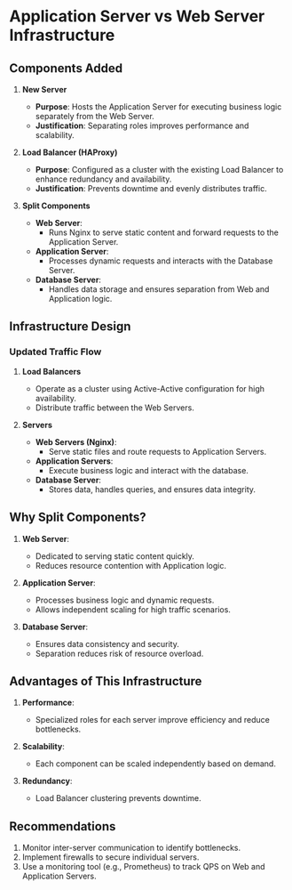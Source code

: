 # Application Server vs Web Server Infrastructure

## Components Added

1. **New Server**
   - **Purpose**: Hosts the Application Server for executing business logic separately from the Web Server.
   - **Justification**: Separating roles improves performance and scalability.

2. **Load Balancer (HAProxy)**
   - **Purpose**: Configured as a cluster with the existing Load Balancer to enhance redundancy and availability.
   - **Justification**: Prevents downtime and evenly distributes traffic.

3. **Split Components**
   - **Web Server**:
     - Runs Nginx to serve static content and forward requests to the Application Server.
   - **Application Server**:
     - Processes dynamic requests and interacts with the Database Server.
   - **Database Server**:
     - Handles data storage and ensures separation from Web and Application logic.

## Infrastructure Design

### Updated Traffic Flow

1. **Load Balancers**
   - Operate as a cluster using Active-Active configuration for high availability.
   - Distribute traffic between the Web Servers.

2. **Servers**
   - **Web Servers (Nginx)**:
     - Serve static files and route requests to Application Servers.
   - **Application Servers**:
     - Execute business logic and interact with the database.
   - **Database Server**:
     - Stores data, handles queries, and ensures data integrity.

## Why Split Components?

1. **Web Server**:
   - Dedicated to serving static content quickly.
   - Reduces resource contention with Application logic.

2. **Application Server**:
   - Processes business logic and dynamic requests.
   - Allows independent scaling for high traffic scenarios.

3. **Database Server**:
   - Ensures data consistency and security.
   - Separation reduces risk of resource overload.

## Advantages of This Infrastructure

1. **Performance**:
   - Specialized roles for each server improve efficiency and reduce bottlenecks.

2. **Scalability**:
   - Each component can be scaled independently based on demand.

3. **Redundancy**:
   - Load Balancer clustering prevents downtime.

## Recommendations

1. Monitor inter-server communication to identify bottlenecks.
2. Implement firewalls to secure individual servers.
3. Use a monitoring tool (e.g., Prometheus) to track QPS on Web and Application Servers.
